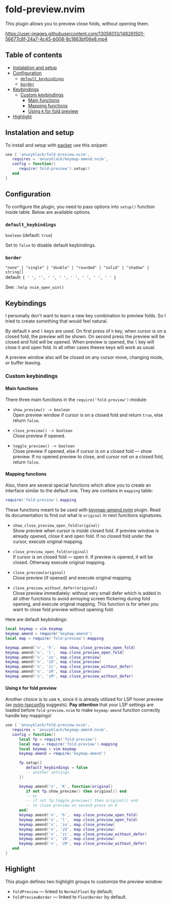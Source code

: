 # fold-preview.nvim

This plugin allows you to preview close folds, without opening them.

https://user-images.githubusercontent.com/13056013/148261501-56677c8f-24a7-4c45-b008-8c1863bf06e8.mp4

## Table of contents

<!-- vim-markdown-toc GFM -->

* [Instalation and setup](#instalation-and-setup)
* [Configuration](#configuration)
    * [`default_keybindings`](#default_keybindings)
    * [`border`](#border)
* [Keybindings](#keybindings)
    * [Custom keybindings](#custom-keybindings)
        * [Main functions](#main-functions)
        * [Mapping functions](#mapping-functions)
        * [Using `K` for fold preview](#using-k-for-fold-preview)
* [Highlight](#highlight)

<!-- vim-markdown-toc -->

## Instalation and setup

To install and setup with [packer](https://github.com/wbthomason/packer.nvim)
use this snippet:

```lua
use { 'anuvyklack/fold-preview.nvim',
   requires = 'anuvyklack/keymap-amend.nvim',
   config = function()
      require('fold-preview').setup()
   end
}
```

## Configuration

To configure the plugin, you need to pass options into `setup()` function inside
table. Below are available options.

### `default_keybindings`
`boolean`   (default: `true`)

Set to `false` to disable default keybindings.

### `border`
`"none" | "single" | "double" | "rounded" | "solid" | "shadow" | string[]`  
default: `{ ' ', '', ' ', ' ', ' ', ' ', ' ', ' ' }`

See: `:help nvim_open_win()`

## Keybindings

I personally don't want to learn a new key combination to preview folds.
So I tried to create something that would feel natural.

By default `h` and `l` keys are used.  On first press of `h` key, when cursor is
on a closed fold, the preview will be shown.  On second press the preview will
be closed and fold will be opened.  When preview is opened, the `l` key will
close it and open fold.  In all other cases theese keys will work as usual.

A preview window also will be closed on any cursor move, changing mode, or
buffer leaving.

### Custom keybindings

#### Main functions

There three main functions in the `require('fold-preview')` module:

- `show_preview() -> boolean`  
  Open preview window if cursor is on a closed fold and return `true`, else
  return `false`.

- `close_preview() -> boolean`  
  Close preview if opened.

- `toggle_preview() -> boolean`  
  Close preview if opened, else if cursor is on a closed fold — show preview.
  If no opened preview to close, and cursor not on a closed fold, return `false`.

#### Mapping functions

Also, there are several special functions which allow you to create an interface
similar to the default one.  They are contains in `mapping` table:
```lua
require('fold-preview').mapping
```

These functions meant to be used with
[keymap-amend.nvim](https://github.com/anuvyklack/keymap-amend.nvim) plugin.
Read its documentation to find out what is `original` in next functions
signatures.

- `show_close_preview_open_fold(original)`  
  Show preview when cursor is inside closed fold.  If preview window is already
  opened, close it and open fold.  If no closed fold under the cursor, execute
  original mapping.

- `close_preview_open_fold(original)`  
  If cursor is on closed fold — open it. If preview is opened, it will be
  closed.  Otherway execute original mapping.

- `close_preview(original)`  
  Close preview (if opened) and execute original mapping.

- `close_preview_without_defer(original)`  
  Close preview immediately: without very small defer which is added in all
  other functions to avoid annoying screen flickering during fold opening, and
  execute original mapping.
  This function is for when you want to close fold preview without opening fold.

Here are default keybindings:

```lua
local keymap = vim.keymap
keymap.amend = require('keymap-amend')
local map = require('fold-preview').mapping

keymap.amend('n', 'h',  map.show_close_preview_open_fold)
keymap.amend('n', 'l',  map.close_preview_open_fold)
keymap.amend('n', 'zo', map.close_preview)
keymap.amend('n', 'zO', map.close_preview)
keymap.amend('n', 'zc', map.close_preview_without_defer)
keymap.amend('n', 'zR', map.close_preview)
keymap.amend('n', 'zM', map.close_preview_without_defer)
```

#### Using `K` for fold preview

Another choice is to use `K`, since it is already utilized for LSP hover preview
(as [nvim-lspconfig](https://github.com/neovim/nvim-lspconfig) suggests). 
**Pay attention** that your LSP settings are loaded before `fold-preview.nvim` to
make `keymap-amend` function correctly handle key mappings!

```lua
use { 'anuvyklack/fold-preview.nvim',
   requires = 'anuvyklack/keymap-amend.nvim',
   config = function()
      local fp = require('fold-preview')
      local map = require('fold-preview').mapping
      local keymap = vim.keymap
      keymap.amend = require('keymap-amend')

      fp.setup({ 
         default_keybindings = false
         -- another settings
      })

      keymap.amend('n', 'K', function(original)
         if not fp.show_preview() then original() end
         -- or
         -- if not fp.toggle_preview() then original() end
         -- to close preview on second press on K.
      end)
      keymap.amend('n', 'h',  map.close_preview_open_fold)
      keymap.amend('n', 'l',  map.close_preview_open_fold)
      keymap.amend('n', 'zo', map.close_preview)
      keymap.amend('n', 'zO', map.close_preview)
      keymap.amend('n', 'zc', map.close_preview_without_defer)
      keymap.amend('n', 'zR', map.close_preview)
      keymap.amend('n', 'zM', map.close_preview_without_defer)
   end
}
```

## Highlight

This plugin defines two highlight groups to customize the preview window:

- `FoldPreview` — linked to `NormalFloat` by default;
- `FoldPreviewBorder` — linked to `FloatBorder` by default.

